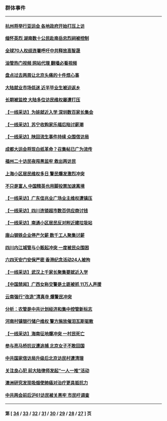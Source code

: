 ### 群体事件
---
#### [杭州将举行亚运会 各地政府开始打压上访](../../pages/ncid279/n14059747.md?09052045) 
#### [缅怀英烈 湖南数十公民赴南岳忠烈祠被控制](../../pages/ncid279/n14055318.md?09052045) 
#### [全球70人权组连署呼吁中共释放高智晟](../../pages/ncid279/n14055054.md?09052045) 
#### [油管热门视频 网站代理 翻墙必看视频](http://138.2.39.72:81/youtube.html?epic-marker?09052045)
#### [盘点过去两周让北京头痛的十件烦心事](../../pages/ncid279/n14052654.md?09052045) 
#### [大陆就业市场低迷 近半毕业生被迫返乡](../../pages/ncid279/n14050945.md?09052045) 
#### [长期被监控 大陆多位访民维权屡遭打压](../../pages/ncid279/n14049331.md?09052045) 
#### [【一线采访】为娃就近入学 深圳数百家长集会](../../pages/ncid279/n14044246.md?09052045) 
#### [【一线采访】苏宁收购家乐福后陷讨薪潮](../../pages/ncid279/n14042224.md?09052045) 
#### [【一线采访】陕回流生事件持续 众围信访局](../../pages/ncid279/n14040242.md?09052045) 
#### [成都大运会将现白纸革命？召集帖已广为流传](../../pages/ncid279/n14033119.md?09052045) 
#### [福州二十访民夜闯黑监牢 救出两访民](../../pages/ncid279/n14031617.md?09052045) 
#### [上海小区居民维权多日 警民爆发激烈冲突](../../pages/ncid279/n14029221.md?09052045) 
#### [不只是富人 中国精英也用脚投票加速离境](../../pages/ncid279/n14029086.md?09052045) 
#### [【一线采访】广东佳兆业广场业主维权遭镇压](../../pages/ncid279/n14028175.md?09052045) 
#### [【一线采访】四川连锁超市数百供应商讨钱](../../pages/ncid279/n14025102.md?09052045) 
#### [【一线采访】南通小区居民反对附近建垃圾站](../../pages/ncid279/n14021690.md?09052045) 
#### [唐山钢铁企业停产欠薪 数千工人聚集讨薪](../../pages/ncid279/n14017404.md?09052045) 
#### [四川内江城管与小贩起冲突 一度被民众围困](../../pages/ncid279/n14015922.md?09052045) 
#### [六四天安门安保严密 香港纪念活动24人被拘](../../pages/ncid279/n14009800.md?09052045) 
#### [【一线采访】武汉上千家长聚集要就近入学](../../pages/ncid279/n14009497.md?09052045) 
#### [【中国禁闻】广西女称交警是土匪被抓 11万人声援](../../pages/ncid279/n14006869.md?09052045) 
#### [云南强行“改造”清真寺 爆警民冲突](../../pages/ncid279/n14005561.md?09052045) 
#### [分析：农管是中共计划经济和集中控管新标志](../../pages/ncid279/n14000665.md?09052045) 
#### [河南村镇银行储户维权 警方施放催泪瓦斯驱散](../../pages/ncid279/n13998750.md?09052045) 
#### [【一线采访】海南征地爆冲突 一村民死亡](../../pages/ncid279/n13989137.md?09052045) 
#### [参与亮马桥抗议遭追捕 北京女子不敢回国](../../pages/ncid279/n13985420.md?09052045) 
#### [中共国家信访局升级后北京访民村遭清理](../../pages/ncid279/n13984826.md?09052045) 
#### [关注良心犯 前大陆律师发起“一人一推”活动](../../pages/ncid279/n13980524.md?09052045) 
#### [澳洲研究发现吸烟使肺癌对治疗更具抵抗力](../../pages/ncid279/n13977762.md?09052045) 
#### [中共两会前后沪61访民被关黑牢 市民吁调查](../../pages/ncid279/n13976054.md?09052045) 

---
#### 第 [ [34](./34.md?09052045) / [33](./33.md?09052045) / [32](./32.md?09052045) / [31](./31.md?09052045) / [30](./30.md?09052045) / [29](./29.md?09052045) / [28](./28.md?09052045) / [27](./27.md?09052045) ] 页
